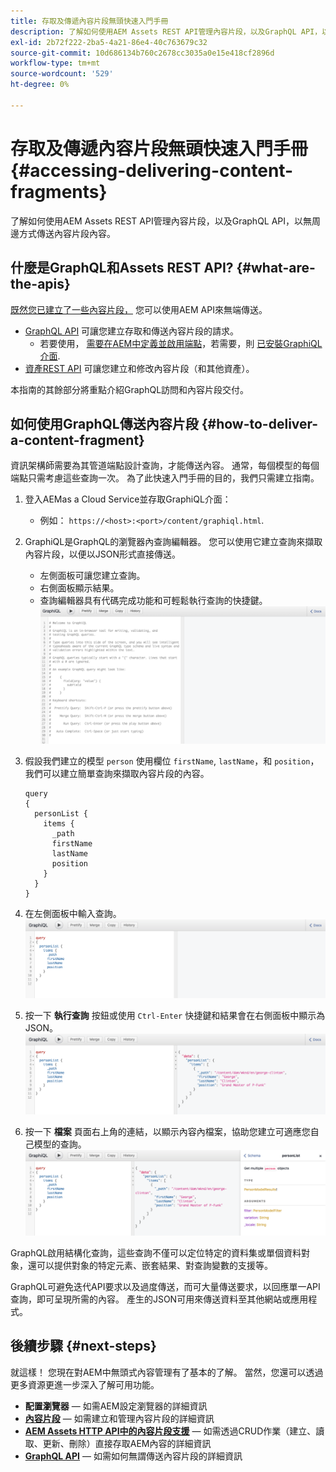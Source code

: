 ```yaml
---
title: 存取及傳遞內容片段無頭快速入門手冊
description: 了解如何使用AEM Assets REST API管理內容片段，以及GraphQL API，以無周邊方式傳送內容片段內容。
exl-id: 2b72f222-2ba5-4a21-86e4-40c763679c32
source-git-commit: 10d686134b760c2678cc3035a0e15e418cf2896d
workflow-type: tm+mt
source-wordcount: '529'
ht-degree: 0%

---
```


# 存取及傳遞內容片段無頭快速入門手冊 {#accessing-delivering-content-fragments}

了解如何使用AEM Assets REST API管理內容片段，以及GraphQL API，以無周邊方式傳送內容片段內容。

## 什麼是GraphQL和Assets REST API? {#what-are-the-apis}

[既然您已建立了一些內容片段，](create-content-fragment.md) 您可以使用AEM API來無端傳送。

* [GraphQL API](/help/assets/content-fragments/graphql-api-content-fragments.md) 可讓您建立存取和傳送內容片段的請求。
   * 若要使用， [需要在AEM中定義並啟用端點](/help/assets/content-fragments/graphql-api-content-fragments.md#enabling-graphql-endpoint)，若需要，則 [已安裝GraphiQL介面](/help/assets/content-fragments/graphql-api-content-fragments.md#installing-graphiql-interface).
* [資產REST API](/help/assets/content-fragments/assets-api-content-fragments.md) 可讓您建立和修改內容片段（和其他資產）。

本指南的其餘部分將重點介紹GraphQL訪問和內容片段交付。

## 如何使用GraphQL傳送內容片段 {#how-to-deliver-a-content-fragment}

資訊架構師需要為其管道端點設計查詢，才能傳送內容。 通常，每個模型的每個端點只需考慮這些查詢一次。 為了此快速入門手冊的目的，我們只需建立指南。

1. 登入AEMas a Cloud Service並存取GraphiQL介面：
   * 例如： `https://<host>:<port>/content/graphiql.html`.

1. GraphiQL是GraphQL的瀏覽器內查詢編輯器。 您可以使用它建立查詢來擷取內容片段，以便以JSON形式直接傳送。
   * 左側面板可讓您建立查詢。
   * 右側面板顯示結果。
   * 查詢編輯器具有代碼完成功能和可輕鬆執行查詢的快捷鍵。
      ![GraphiQL編輯器](../assets/graphiql.png)

1. 假設我們建立的模型 `person` 使用欄位 `firstName`, `lastName`，和 `position`，我們可以建立簡單查詢來擷取內容片段的內容。

   ```text
   query 
   {
     personList {
       items {
         _path
         firstName
         lastName
         position
       }
     }
   }
   ```

1. 在左側面板中輸入查詢。
   ![GraphiQL查詢](../assets/graphiql-query.png)

1. 按一下 **執行查詢** 按鈕或使用 `Ctrl-Enter` 快捷鍵和結果會在右側面板中顯示為JSON。
   ![GraphiQL結果](../assets/graphiql-results.png)

1. 按一下 **檔案** 頁面右上角的連結，以顯示內容內檔案，協助您建立可適應您自己模型的查詢。
   ![GraphiQL檔案](../assets/graphiql-documentation.png)

GraphQL啟用結構化查詢，這些查詢不僅可以定位特定的資料集或單個資料對象，還可以提供對象的特定元素、嵌套結果、對查詢變數的支援等。

GraphQL可避免迭代API要求以及過度傳送，而可大量傳送要求，以回應單一API查詢，即可呈現所需的內容。 產生的JSON可用來傳送資料至其他網站或應用程式。

## 後續步驟 {#next-steps}

就這樣！ 您現在對AEM中無頭式內容管理有了基本的了解。 當然，您還可以透過更多資源更進一步深入了解可用功能。

* **配置瀏覽器**  — 如需AEM設定瀏覽器的詳細資訊
* **[內容片段](/help/assets/content-fragments/content-fragments.md)**  — 如需建立和管理內容片段的詳細資訊
* **[AEM Assets HTTP API中的內容片段支援](/help/assets/content-fragments/assets-api-content-fragments.md)**  — 如需透過CRUD作業（建立、讀取、更新、刪除）直接存取AEM內容的詳細資訊
* **[GraphQL API](/help/assets/content-fragments/graphql-api-content-fragments.md)**  — 如需如何無謂傳送內容片段的詳細資訊

